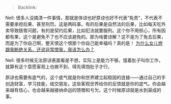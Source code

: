 > Backlink:

Nell: 很多人没搞清一件事情，那就是体谅也好原谅也好不代表“免责”，不代表不需要承担后果、甚至刑罚。这是两码事。有的后果是自然法的后果，比如每天吃外卖导致肠胃问题，有的是契约后果，比如犯法就要服刑。这个你不用担心，所有因都有果，这个是避免不了也不应该避免的。那为啥要谅解？这不是为了免去后果，而是为了你自己啊，整天恨这个恨那个你自己能幸福吗？真的是！ [为什么女儿想跟我断绝关系，还说非常恨我，我该怎么办？](https://www.zhihu.com/question/589763968/answer/2997880425)

Nell: 很多时候无法原谅表面看是不想，实际上是能力不够。饿着肚子叫你工作，就算有这个意愿客观上也做不到，得先填饱肚子才行。

原谅也需要有底气的，这个底气就是你和世界建立起稳固的连接——通过自己的手创造财富，学习技能，结交朋友。这些客观世界给你的反馈就是你的底气。你会越来越有信心，也会越来越接纳命运的馈赠和亏欠。这个时候原谅就是水到渠成的事。
